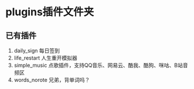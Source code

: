 # plugins插件文件夹

## 已有插件

1. daily_sign 每日签到
2. life_restart 人生重开模拟器
3. simple_music 点歌插件，支持QQ音乐、网易云、酷我、酷狗、咪咕、B站音频区
4. words_norote 兄弟，背单词吗？